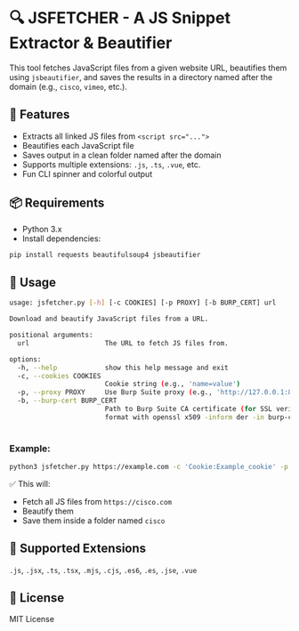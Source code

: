 
# 🔍 JSFETCHER - A JS Snippet Extractor & Beautifier

This tool fetches JavaScript files from a given website URL, beautifies them using `jsbeautifier`, and saves the results in a directory named after the domain (e.g., `cisco`, `vimeo`, etc.).

## 🚀 Features

- Extracts all linked JS files from `<script src="...">`
- Beautifies each JavaScript file
- Saves output in a clean folder named after the domain
- Supports multiple extensions: `.js`, `.ts`, `.vue`, etc.
- Fun CLI spinner and colorful output

## 📦 Requirements

- Python 3.x
- Install dependencies:

```bash
pip install requests beautifulsoup4 jsbeautifier
```

## 📁 Usage

```bash
usage: jsfetcher.py [-h] [-c COOKIES] [-p PROXY] [-b BURP_CERT] url

Download and beautify JavaScript files from a URL.

positional arguments:
  url                   The URL to fetch JS files from.

options:
  -h, --help            show this help message and exit
  -c, --cookies COOKIES
                        Cookie string (e.g., 'name=value')
  -p, --proxy PROXY     Use Burp Suite proxy (e.g., 'http://127.0.0.1:8080')
  -b, --burp-cert BURP_CERT
                        Path to Burp Suite CA certificate (for SSL verification). Please change .der format to .pem
                        format with openssl x509 -inform der -in burp-cert.der -out burp-cert.pem
                                                                                                                      
```

### Example:

```bash
python3 jsfetcher.py https://example.com -c 'Cookie:Example_cookie' -p http://127.0.0.1:80 -b /home/cert.pem
```

✅ This will:
- Fetch all JS files from `https://cisco.com`
- Beautify them
- Save them inside a folder named `cisco`

## 🧠 Supported Extensions

`.js`, `.jsx`, `.ts`, `.tsx`, `.mjs`, `.cjs`, `.es6`, `.es`, `.jse`, `.vue`


## 📄 License

MIT License